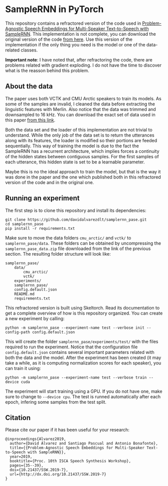 # SampleRNN in PyTorch
This repository contains a refractored version of the code used in 
[Problem-Agnostic Speech Embeddings for Multi-Speaker Text-to-Speech with SampleRNN](https://www.isca-speech.org/archive/SSW_2019/abstracts/SSW10_O_2-3.html).
This implementation is not complete, you can download the original version of the code [from here](). Use this version
of the implementation if the only thing you need is the model or one of the data-related classes.

**Important note**: I have noted that, after refractoring the code, there are problems related with gradient exploding.
I do not have the time to discover what is the reasson behind this problem.

## About the data 
The paper uses both VCTK and CMU Arctic speakers to train its models. As some of the samples are invalid, I cleaned the
data before extracting the linguistic features with Merlin. Also notice that the data was trimmed and downsampled to 
16 kHz. You can download the exact set of data used in this paper 
[from this link](https://www.kaggle.com/davidalvarezdlt/samplernn-pase).

Both the data set and the loader of this implementation are not trivial to understand. While the only job of the data 
set is to return the utterances along with its features, the loader is modified so their portions are feeded
sequentially. This way of training the model is due to the fact the SampleRNN has a recurrent architecture, which 
implies forces a continuity of the hidden states between contiguous samples. For the first samples of each utterance,
this hidden state is set to be a learnable parameter.

Maybe this is no the ideal approach to train the model, but that is the way it was done in the paper and the one which
published both in this refractored version of the code and in the original one. 

## Running an experiment
The first step is to clone this repository and install its dependencies:

```
git clone https://github.com/davidalvarezdlt/samplernn_pase.git
cd samplernn_pase
pip install -r requirements.txt
```

Make sure to move the data folders `cmu_arctic/` and `vctk/` to `samplernn_pase/data`. These folders can be obtained
by uncompressing the `samplernn_pase_data.zip` file downloaded from the link of the previous section. The resulting
folder structure will look like:

```
samplernn_pase/
    data/
        cmu_arctic/
        vctk/
    experiments/
    samplernn_pase/
    config.default.json
    README.md
    requirements.txt
```
 
This refractored version is built using Skeltorch. Read its documentation to get a complete overview of how is this 
repository organized. You can create a new experiment by calling:

```
python -m samplernn_pase --experiment-name test --verbose init --config-path config.default.json
```

This will create the folder `samplernn_pase/experiments/test/` with the files required to run the experiment. Notice
that the configuration file `config.default.json` contains several important parameters related with both the data and 
the model. After the experiment has been created (it may take a while, as it is computing normalization scores for each
speaker), you can train it using:

```
python -m samplernn_pase --experiment-name test --verbose train --device cuda
```

The experiment will start training using a GPU. If you do not have one, make sure to change to `--device cpu`. The test
is runned automatically after each epoch, infering some samples from the test split.

## Citation
Please cite our paper if it has been useful for your research:

```
@inproceedings{Alvarez2019,
  author={David Álvarez and Santiago Pascual and Antonio Bonafonte},
  title={{Problem-Agnostic Speech Embeddings for Multi-Speaker Text-to-Speech with SampleRNN}},
  year=2019,
  booktitle={Proc. 10th ISCA Speech Synthesis Workshop},
  pages={35--39},
  doi={10.21437/SSW.2019-7},
  url={http://dx.doi.org/10.21437/SSW.2019-7}
}
```